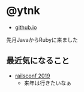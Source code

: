# @__ytnk__

* [github.io](https://ytnk531.github.io/)

先月JavaからRubyに来ました

## 最近気になること

* [railsconf 2019](https://railsconf.com/)
  * 来年は行きたいなぁ

